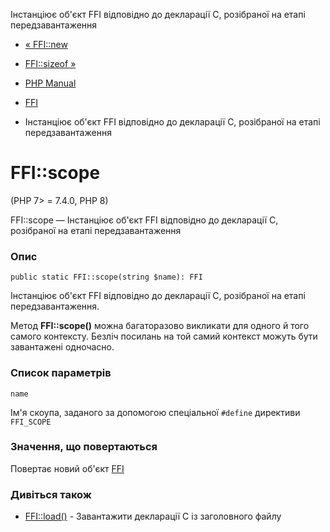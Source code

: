 Інстанціює об'єкт FFI відповідно до декларації С, розібраної на етапі передзавантаження

-   [« FFI::new](ffi.new.html)
    
-   [FFI::sizeof »](ffi.sizeof.html)
    
-   [PHP Manual](index.html)
    
-   [FFI](class.ffi.html)
    
-   Інстанціює об'єкт FFI відповідно до декларації С, розібраної на етапі передзавантаження
    

# FFI::scope

(PHP 7> = 7.4.0, PHP 8)

FFI::scope — Інстанціює об'єкт FFI відповідно до декларації С, розібраної на етапі передзавантаження

### Опис

```methodsynopsis
public static FFI::scope(string $name): FFI
```

Інстанціює об'єкт FFI відповідно до декларації С, розібраної на етапі передзавантаження.

Метод **FFI::scope()** можна багаторазово викликати для одного й того самого контексту. Безліч посилань на той самий контекст можуть бути завантажені одночасно.

### Список параметрів

`name`

Ім'я скоупа, заданого за допомогою спеціальної `#define` директиви `FFI_SCOPE`

### Значення, що повертаються

Повертає новий об'єкт [FFI](class.ffi.html)

### Дивіться також

-   [FFI::load()](ffi.load.html) - Завантажити декларації C із заголовного файлу